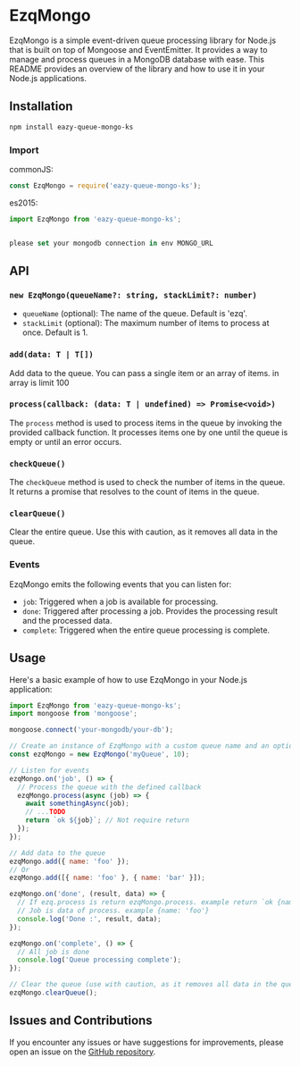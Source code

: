 # EzqMongo

EzqMongo is a simple event-driven queue processing library for Node.js that is built on top of Mongoose and EventEmitter. It provides a way to manage and process queues in a MongoDB database with ease. This README provides an overview of the library and how to use it in your Node.js applications.

## Installation

```bash
npm install eazy-queue-mongo-ks
```

### Import

commonJS:

```javascript
const EzqMongo = require('eazy-queue-mongo-ks');
```

es2015:

```javascript
import EzqMongo from 'eazy-queue-mongo-ks';
```

```javascript

please set your mongodb connection in env MONGO_URL

```

## API

### `new EzqMongo(queueName?: string, stackLimit?: number)`

- `queueName` (optional): The name of the queue. Default is 'ezq'.
- `stackLimit` (optional): The maximum number of items to process at once. Default is 1.

### `add(data: T | T[])`

Add data to the queue. You can pass a single item or an array of items. in array is limit 100

### `process(callback: (data: T | undefined) => Promise<void>)`

The `process` method is used to process items in the queue by invoking the provided callback function. It processes items one by one until the queue is empty or until an error occurs.

### `checkQueue()`

The `checkQueue` method is used to check the number of items in the queue. It returns a promise that resolves to the count of items in the queue.

### `clearQueue()`

Clear the entire queue. Use this with caution, as it removes all data in the queue.

### Events

EzqMongo emits the following events that you can listen for:

- `job`: Triggered when a job is available for processing.
- `done`: Triggered after processing a job. Provides the processing result and the processed data.
- `complete`: Triggered when the entire queue processing is complete.

## Usage

Here's a basic example of how to use EzqMongo in your Node.js application:

```javascript
import EzqMongo from 'eazy-queue-mongo-ks';
import mongoose from 'mongoose';

mongoose.connect('your-mongodb/your-db');

// Create an instance of EzqMongo with a custom queue name and an optional stack limit
const ezqMongo = new EzqMongo('myQueue', 10);

// Listen for events
ezqMongo.on('job', () => {
  // Process the queue with the defined callback
  ezqMongo.process(async (job) => {
    await somethingAsync(job);
    // ...TODO
    return `ok ${job}`; // Not require return
  });
});

// Add data to the queue
ezqMongo.add({ name: 'foo' });
// Or
ezqMongo.add([{ name: 'foo' }, { name: 'bar' }]);

ezqMongo.on('done', (result, data) => {
  // If ezq.process is return ezqMongo.process. example return `ok {name: 'foo'}`
  // Job is data of process. example {name: 'foo'}
  console.log('Done :', result, data);
});

ezqMongo.on('complete', () => {
  // All job is done
  console.log('Queue processing complete');
});

// Clear the queue (use with caution, as it removes all data in the queue) Mongo deleteMany with queueName
ezqMongo.clearQueue();
```

## Issues and Contributions

If you encounter any issues or have suggestions for improvements, please open an issue on the [GitHub repository](https://github.com/suzumi987/eazy-queue-mongo-ks.git).

